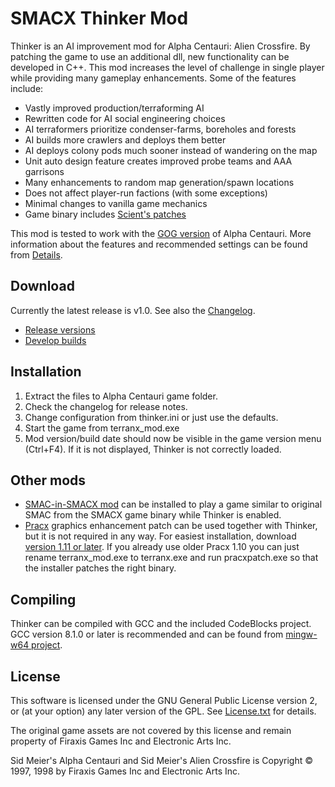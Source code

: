 
SMACX Thinker Mod
=================

Thinker is an AI improvement mod for Alpha Centauri: Alien Crossfire. By patching the game to use an additional dll, new functionality can be developed in C++. This mod increases the level of challenge in single player while providing many gameplay enhancements. Some of the features include:

* Vastly improved production/terraforming AI
* Rewritten code for AI social engineering choices
* AI terraformers prioritize condenser-farms, boreholes and forests
* AI builds more crawlers and deploys them better
* AI deploys colony pods much sooner instead of wandering on the map
* Unit auto design feature creates improved probe teams and AAA garrisons
* Many enhancements to random map generation/spawn locations
* Does not affect player-run factions (with some exceptions)
* Minimal changes to vanilla game mechanics
* Game binary includes [Scient's patches](Details.md)

This mod is tested to work with the [GOG version](https://www.gog.com/game/sid_meiers_alpha_centauri) of Alpha Centauri.
More information about the features and recommended settings can be found from [Details](Details.md).


Download
--------
Currently the latest release is v1.0. See also the [Changelog](Changelog.md).

* [Release versions](https://www.dropbox.com/sh/qsps5bhz8v020o9/AAAp6ioWxdo7vnG6Ity5W3o1a?dl=0&lst=)
* [Develop builds](https://www.dropbox.com/sh/qsps5bhz8v020o9/AADv-0D0-bPq22pgoAIcDRC3a/develop?dl=0&lst=)


Installation
------------
1. Extract the files to Alpha Centauri game folder.
2. Check the changelog for release notes.
3. Change configuration from thinker.ini or just use the defaults.
4. Start the game from terranx_mod.exe
5. Mod version/build date should now be visible in the game version menu (Ctrl+F4). If it is not displayed, Thinker is not correctly loaded.


Other mods
----------
* [SMAC-in-SMACX mod](Details.md#smac-in-smacx-mod) can be installed to play a game similar to original SMAC from the SMACX game binary while Thinker is enabled.
* [Pracx](https://github.com/DrazharLn/pracx) graphics enhancement patch can be used together with Thinker, but it is not required in any way. For easiest installation, download [version 1.11 or later](https://github.com/DrazharLn/pracx/releases/). If you already use older Pracx 1.10 you can just rename terranx_mod.exe to terranx.exe and run pracxpatch.exe so that the installer patches the right binary.


Compiling
---------
Thinker can be compiled with GCC and the included CodeBlocks project. GCC version 8.1.0 or later is recommended and can be found from [mingw-w64 project](https://sourceforge.net/projects/mingw-w64/files/).


License
-------
This software is licensed under the GNU General Public License version 2, or (at your option) any later version of the GPL. See [License.txt](License.txt) for details.

The original game assets are not covered by this license and remain property of Firaxis Games Inc and Electronic Arts Inc.

Sid Meier's Alpha Centauri and Sid Meier's Alien Crossfire is Copyright © 1997, 1998 by Firaxis Games Inc and Electronic Arts Inc.
